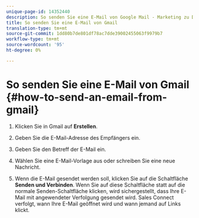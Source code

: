 ```yaml
---
unique-page-id: 14352440
description: So senden Sie eine E-Mail von Google Mail - Marketing zu Docs - Produktdokumentation
title: So senden Sie eine E-Mail von Gmail
translation-type: tm+mt
source-git-commit: 1dd80b7de801df78ac7dde39002455063f9979b7
workflow-type: tm+mt
source-wordcount: '95'
ht-degree: 0%

---
```



# So senden Sie eine E-Mail von Gmail {#how-to-send-an-email-from-gmail}

1. Klicken Sie in Gmail auf **Erstellen**.

1. Geben Sie die E-Mail-Adresse des Empfängers ein.

1. Geben Sie den Betreff der E-Mail ein.

1. Wählen Sie eine E-Mail-Vorlage aus oder schreiben Sie eine neue Nachricht.

1. Wenn die E-Mail gesendet werden soll, klicken Sie auf die Schaltfläche **Senden und Verbinden**. Wenn Sie auf diese Schaltfläche statt auf die normale Senden-Schaltfläche klicken, wird sichergestellt, dass Ihre E-Mail mit angewendeter Verfolgung gesendet wird. Sales Connect verfolgt, wann Ihre E-Mail geöffnet wird und wann jemand auf Links klickt.
